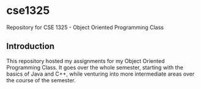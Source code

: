 # cse1325
Repository for CSE 1325 - Object Oriented Programming Class

## Introduction
This repository hosted my assignments for my Object Oriented Programming Class. It goes over the whole semester, starting with the basics of Java and C++, while venturing into more intermediate areas over the course of the semester.

